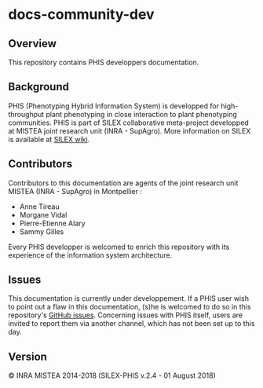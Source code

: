 # docs-community-dev

## Overview
This repository contains PHIS developpers documentation.

## Background
PHIS (Phenotyping Hybrid Information System) is developped for high-throughput plant phenotyping in close interaction to plant phenotyping communities.
PHIS is part of SILEX collaborative meta-project developped at MISTEA joint research unit (INRA - SupAgro).
More information on SILEX is available at [SILEX wiki](https://mulcyber.toulouse.inra.fr/plugins/mediawiki/wiki/silex/index.php/Accueil "SILEX wiki Main Page").

## Contributors
Contributors to this documentation are agents of the joint research unit MISTEA (INRA - SupAgro) in Montpellier :
- Anne Tireau
- Morgane Vidal
- Pierre-Etienne Alary
- Sammy Gilles

Every PHIS developper is welcomed to enrich this repository with its experience of the information system architecture.

## Issues
This documentation is currently under developpement.
If a PHIS user wish to point out a flaw in this documentation, (s)he is welcomed to do so in this repository's [GitHub issues](https://github.com/OpenSILEX/docs-community-dev/issues).
Concerning issues with PHIS itself, users are invited to report them via another channel, which has not been set up to this day.

## Version
&copy; INRA MISTEA 2014-2018 (SILEX-PHIS v.2.4 - 01 August 2018)
